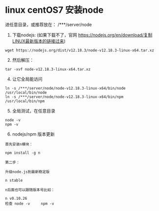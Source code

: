 # linux centOS7 安装node

进任意目录，或推荐放在： /***/server/node

1. 下载nodejs: (如果下载不了，官网 https://nodejs.org/en/download/复制LINUX最新版本的链接过来)

```
wget https://nodejs.org/dist/v12.18.3/node-v12.18.3-linux-x64.tar.xz
```

2. 然后解压： 

```
tar -xvf node-v12.18.3-linux-x64.tar.xz
```

4. 让它全局能访问

```
ln -s /***/server/node/node-v12.18.3-linux-x64/bin/node /usr/local/bin/node
ln -s /***/server/node/node-v12.18.3-linux-x64/bin/npm /usr/local/bin/npm
```

5. 全局测试，在任意目录 

```
node -v
npm -v
```

6. nodejs/npm 版本更新

```
首先安装n模块：

npm install -g n

第二步：

升级node.js到最新稳定版

n stable

n后面也可以跟随版本号比如：

n v0.10.26
检查 node -v     npm -v
```





